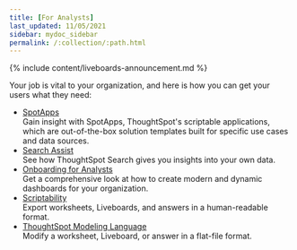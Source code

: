 ```yaml
---
title: [For Analysts]
last_updated: 11/05/2021
sidebar: mydoc_sidebar
permalink: /:collection/:path.html
---
```


{% include content/liveboards-announcement.md %}

Your job is vital to your organization, and here is how you can get your users what they need:

<ul>
<li><a href="app-templates.html">SpotApps</a><br>Gain insight with SpotApps, ThoughtSpot's scriptable applications, which are out-of-the-box solution templates built for specific use cases and data sources.</li>
<li><a href="search-assist.html">Search Assist</a><br>See how ThoughtSpot Search gives you insights into your own data.</li>
<li><a href="analyst-onboarding.html">Onboarding for Analysts</a><br>Get a comprehensive look at how to create modern and dynamic dashboards for your organization.</li>
<li><a href="scriptability.html">Scriptability</a><br>Export worksheets, Liveboards, and answers in a human-readable format.</li>
<li><a href="tml.html">ThoughtSpot Modeling Language</a><br>Modify a worksheet, Liveboard, or answer in a flat-file format.</li>
</ul>
